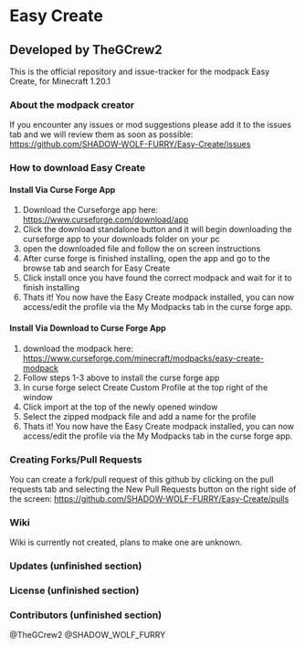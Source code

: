 # Easy Create
## Developed by TheGCrew2
This is the official repository and issue-tracker for the modpack Easy Create, for Minecraft 1.20.1

### About the modpack creator



If you encounter any issues or mod suggestions please add it to the issues tab and we will review them as soon as possible: https://github.com/SHADOW-WOLF-FURRY/Easy-Create/issues

### How to download Easy Create

#### Install Via Curse Forge App
1. Download the Curseforge app here: https://www.curseforge.com/download/app
2. Click the download standalone button and it will begin downloading the curseforge app to your downloads folder on your pc
3. open the downloaded file and follow the on screen instructions
4. After curse forge is finished installing, open the app and go to the browse tab and search for Easy Create
5. Click install once you have found the correct modpack and wait for it to finish installing
6. Thats it! You now have the Easy Create modpack installed, you can now access/edit the profile via the My Modpacks tab in the curse forge app.

#### Install Via Download to Curse Forge App
1. download the modpack here: https://www.curseforge.com/minecraft/modpacks/easy-create-modpack
2. Follow steps 1-3 above to install the curse forge app
3. In curse forge select Create Custom Profile at the top right of the window
4. Click import at the top of the newly opened window
5. Select the zipped modpack file and add a name for the profile
6. Thats it! You now have the Easy Create modpack installed, you can now access/edit the profile via the My Modpacks tab in the curse forge app.

### Creating Forks/Pull Requests

You can create a fork/pull request of this github by clicking on the pull requests tab and selecting the New Pull Requests button on the right side of the screen: https://github.com/SHADOW-WOLF-FURRY/Easy-Create/pulls

### Wiki

Wiki is currently not created, plans to make one are unknown.

### Updates (unfinished section)

<!-- Link updates to this section later -->

### License (unfinished section)

<!-- Add license to section later -->

### Contributors (unfinished section)

@TheGCrew2
@SHADOW_WOLF_FURRY

<!-- Fix this section later -->
